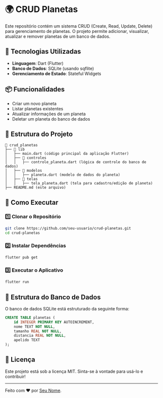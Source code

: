 # 🌍 CRUD Planetas

Este repositório contém um sistema CRUD (Create, Read, Update, Delete) para gerenciamento de planetas. O projeto permite adicionar, visualizar, atualizar e remover planetas de um banco de dados.

## 🚀 Tecnologias Utilizadas
- **Linguagem**: Dart (Flutter)
- **Banco de Dados**: SQLite (usando sqflite)
- **Gerenciamento de Estado**: Stateful Widgets

## 📦 Funcionalidades
- Criar um novo planeta
- Listar planetas existentes
- Atualizar informações de um planeta
- Deletar um planeta do banco de dados

## 📂 Estrutura do Projeto
```
📁 crud_planetas
├── 📂 lib
│   ├── main.dart (código principal da aplicação Flutter)
│   ├── 📂 controles
│   │   ├── controle_planeta.dart (lógica de controle do banco de dados)
│   ├── 📂 modelos
│   │   ├── planeta.dart (modelo de dados do planeta)
│   ├── 📂 telas
│   │   ├── tela_planeta.dart (tela para cadastro/edição de planeta)
├── README.md (este arquivo)
```

## 🔧 Como Executar
### 1️⃣ Clonar o Repositório
```bash
git clone https://github.com/seu-usuario/crud-planetas.git
cd crud-planetas
```
### 2️⃣ Instalar Dependências
```bash
flutter pub get
```
### 3️⃣ Executar o Aplicativo
```bash
flutter run
```

## 📌 Estrutura do Banco de Dados
O banco de dados SQLite está estruturado da seguinte forma:
```sql
CREATE TABLE planetas (
    id INTEGER PRIMARY KEY AUTOINCREMENT,
    nome TEXT NOT NULL,
    tamanho REAL NOT NULL,
    distancia REAL NOT NULL,
    apelido TEXT
);
```

## 📜 Licença
Este projeto está sob a licença MIT. Sinta-se à vontade para usá-lo e contribuir!

---
Feito com ❤️ por [Seu Nome](https://github.com/seu-usuario).



